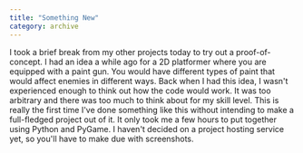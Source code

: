 ```yaml
---
title: "Something New"
category: archive
---
```

I took a brief break from my other projects today to try out a proof-of-concept. I had an idea a while ago for a 2D platformer where you are equipped with a paint gun. You would have different types of paint that would affect enemies in different ways. Back when I had this idea, I wasn't experienced enough to think out how the code would work. It was too arbitrary and there was too much to think about for my skill level. This is really the first time I've done something like this without intending to make a full-fledged project out of it. It only took me a few hours to put together using Python and PyGame. I haven't decided on a project hosting service yet, so you'll have to make due with screenshots.